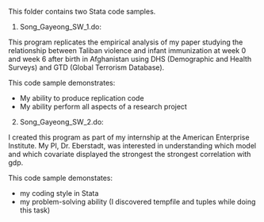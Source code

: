 This folder contains two Stata code samples.

1) Song_Gayeong_SW_1.do: 

This program replicates the empirical analysis of my paper studying the relationship between Taliban violence and infant immunization at week 0 and week 6 after birth in Afghanistan using DHS (Demographic and Health Surveys) and GTD (Global Terrorism Database).

This code sample demonstrates:
  * My ability to produce replication code
  * My ability perform all aspects of a research project


2) Song_Gayeong_SW_2.do:

I created this program as part of my internship at the American Enterprise Institute. My PI, Dr. Eberstadt, was interested in understanding which model and which covariate displayed the strongest the strongest correlation with gdp. 

This code sample demonstates:
  * my coding style in Stata
  * my problem-solving ability (I discovered tempfile and tuples while doing this task)

